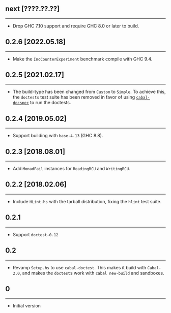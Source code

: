 ## next [????.??.??]
--------------------
* Drop GHC 7.10 support and require GHC 8.0 or later to build.

## 0.2.6 [2022.05.18]
---------------------
* Make the `IncCounterExperiment` benchmark compile with GHC 9.4.

## 0.2.5 [2021.02.17]
---------------------
* The build-type has been changed from `Custom` to `Simple`.
  To achieve this, the `doctests` test suite has been removed in favor of using
  [`cabal-docspec`](https://github.com/phadej/cabal-extras/tree/master/cabal-docspec)
  to run the doctests.

## 0.2.4 [2019.05.02]
---------------------
* Support building with `base-4.13` (GHC 8.8).

## 0.2.3 [2018.08.01]
---------------------
* Add `MonadFail` instances for `ReadingRCU` and `WritingRCU`.

## 0.2.2 [2018.02.06]
---------------------
* Include `HLint.hs` with the tarball distribution, fixing the `hlint`
  test suite.

## 0.2.1
--------
* Support `doctest-0.12`

## 0.2
------
* Revamp `Setup.hs` to use `cabal-doctest`. This makes it build
  with `Cabal-2.0`, and makes the `doctest`s work with `cabal new-build` and
  sandboxes.

## 0
----
* Initial version

